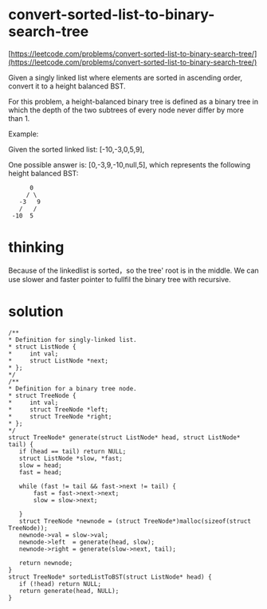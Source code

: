 # convert-sorted-list-to-binary-search-tree

[https://leetcode.com/problems/convert-sorted-list-to-binary-search-tree/](https://leetcode.com/problems/convert-sorted-list-to-binary-search-tree/)

Given a singly linked list where elements are sorted in ascending order, convert it to a height balanced BST.

For this problem, a height-balanced binary tree is defined as a binary tree in which the depth of the two subtrees of every node never differ by more than 1.

Example:

Given the sorted linked list: [-10,-3,0,5,9],

One possible answer is: [0,-3,9,-10,null,5], which represents the following height balanced BST:

```
      0
     / \
   -3   9
   /   /
 -10  5
 ```
 
 # thinking
 
Because of the linkedlist is sorted，so the tree' root is in the middle. We can use slower and faster pointer to fullfil the binary tree with recursive.


 # solution
 
 ```
 /**
 * Definition for singly-linked list.
 * struct ListNode {
 *     int val;
 *     struct ListNode *next;
 * };
 */
/**
 * Definition for a binary tree node.
 * struct TreeNode {
 *     int val;
 *     struct TreeNode *left;
 *     struct TreeNode *right;
 * };
 */
struct TreeNode* generate(struct ListNode* head, struct ListNode* tail) {
    if (head == tail) return NULL;
    struct ListNode *slow, *fast;
    slow = head;
    fast = head;
    
    while (fast != tail && fast->next != tail) {
        fast = fast->next->next;
        slow = slow->next;

    }
    struct TreeNode *newnode = (struct TreeNode*)malloc(sizeof(struct TreeNode));
    newnode->val = slow->val;
    newnode->left  = generate(head, slow);
    newnode->right = generate(slow->next, tail);
    
    return newnode;
}
struct TreeNode* sortedListToBST(struct ListNode* head) {
    if (!head) return NULL;
    return generate(head, NULL);
}
 ```
 

